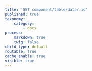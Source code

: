 ```yaml
---
title: 'GET component/table/data/:id'
published: true
taxonomy:
    category:
        - docs
process:
    markdown: true
    twig: false
child_type: default
routable: true
cache_enable: true
visible: true
---
```


